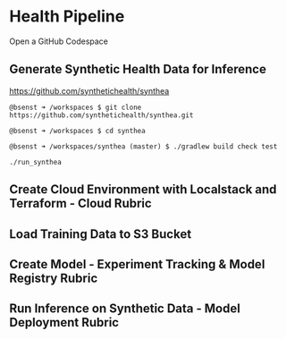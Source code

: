 # Health Pipeline

Open a GitHub Codespace

## Generate Synthetic Health Data for Inference

https://github.com/synthetichealth/synthea

`@bsenst ➜ /workspaces $ git clone https://github.com/synthetichealth/synthea.git`

`@bsenst ➜ /workspaces $ cd synthea`

`@bsenst ➜ /workspaces/synthea (master) $ ./gradlew build check test`

`./run_synthea`

## Create Cloud Environment with Localstack and Terraform - Cloud Rubric

## Load Training Data to S3 Bucket

## Create Model - Experiment Tracking & Model Registry Rubric

## Run Inference on Synthetic Data - Model Deployment Rubric

